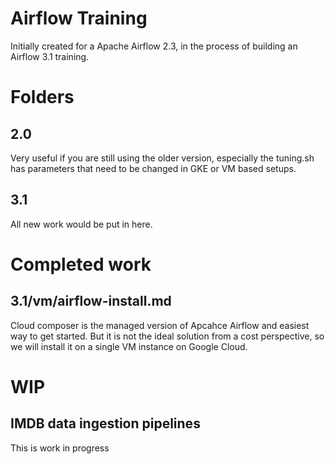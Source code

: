 # Airflow Training
Initially created for a Apache Airflow 2.3, in the process of building an Airflow 3.1 training. 

# Folders

## 2.0
Very useful if you are still using the older version, especially the tuning.sh has parameters that need to be changed in GKE or VM based setups. 

## 3.1
All new work would be put in here. 

# Completed work

## 3.1/vm/airflow-install.md

Cloud composer is the managed version of Apcahce Airflow and easiest way to get started. But it is not the ideal solution from a cost perspective, so we will install it on a single VM instance on Google Cloud. 

# WIP

## IMDB data ingestion pipelines
This is work in progress